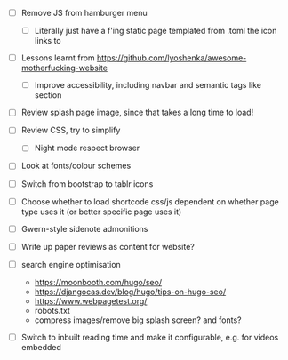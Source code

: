 - [ ] Remove JS from hamburger menu
  - [ ] Literally just have a f'ing static page templated from .toml the icon links to

- [ ] Lessons learnt from <https://github.com/lyoshenka/awesome-motherfucking-website>
  - [ ] Improve accessibility, including navbar and semantic tags like section
- [ ] Review splash page image, since that takes a long time to load!
- [ ] Review CSS, try to simplify
  - [ ] Night mode respect browser
- [ ] Look at fonts/colour schemes
- [ ] Switch from bootstrap to tablr icons

- [ ] Choose whether to load shortcode css/js dependent on whether page type uses it (or better specific page uses it)
- [ ] Gwern-style sidenote admonitions
- [ ] Write up paper reviews as content for website?

- [ ] search engine optimisation
  - <https://moonbooth.com/hugo/seo/>
  - <https://djangocas.dev/blog/hugo/tips-on-hugo-seo/>
  - <https://www.webpagetest.org/>
  - robots.txt
  - compress images/remove big splash screen? and fonts?

- [ ] Switch to inbuilt reading time and make it configurable, e.g. for videos embedded
